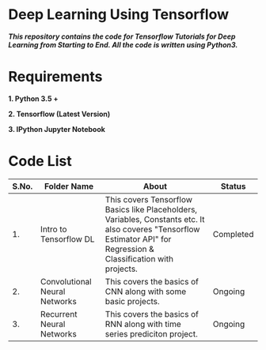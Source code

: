 # Deep Learning Using Tensorflow

***This repository contains the code for Tensorflow Tutorials for Deep Learning from Starting to End. All the code is written using Python3.***

# Requirements

**1. Python 3.5 +**

**2. Tensorflow (Latest Version)**

**3. IPython Jupyter Notebook**


# Code List

| S.No. |         Folder Name              |                       About                             |         Status           |
| ----- | -------------------------------- | ------------------------------------------------------- | ------------------------ |
|   1.  |  Intro to Tensorflow DL          | This covers Tensorflow Basics like Placeholders, Variables, Constants etc. It also coveres "Tensorflow Estimator API" for Regression & Classification with projects.|      Completed             |
|   2.  |  Convolutional Neural Networks   | This covers the basics of CNN along with some basic projects.|    Ongoing          |
|   3.  |  Recurrent Neural Networks       | This covers the basics of RNN along with time series prediciton project. |  Ongoing|
